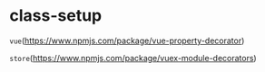 # class-setup

`vue`(https://www.npmjs.com/package/vue-property-decorator)

`store`(https://www.npmjs.com/package/vuex-module-decorators)
